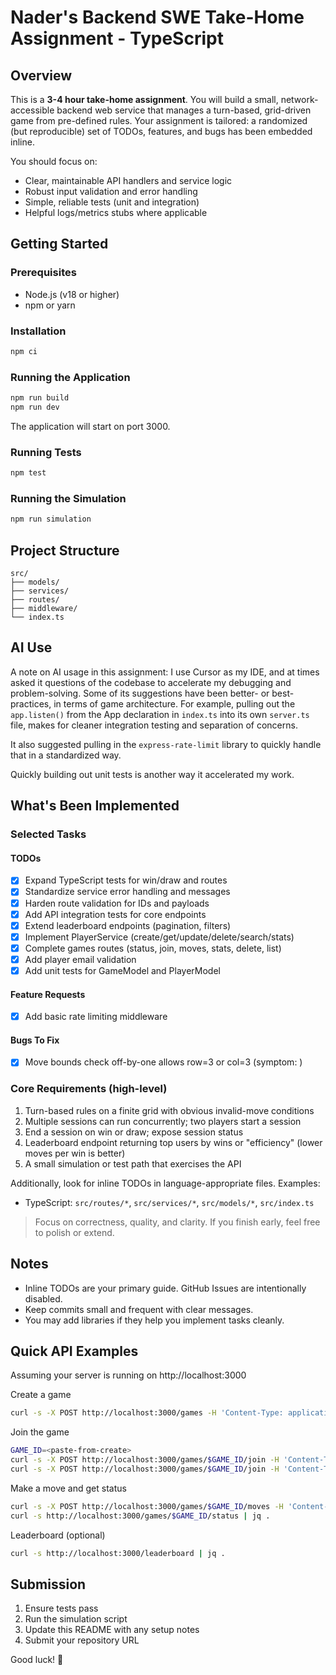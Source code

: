 # Nader's Backend SWE Take-Home Assignment - TypeScript

## Overview

This is a **3-4 hour take-home assignment**. You will build a small, network-accessible backend web service that manages a turn-based, grid-driven game from pre-defined rules. Your assignment is tailored: a randomized (but reproducible) set of TODOs, features, and bugs has been embedded inline.

You should focus on:
- Clear, maintainable API handlers and service logic
- Robust input validation and error handling
- Simple, reliable tests (unit and integration)
- Helpful logs/metrics stubs where applicable

## Getting Started

### Prerequisites

- Node.js (v18 or higher)
- npm or yarn

### Installation

```bash
npm ci
```

### Running the Application

```bash
npm run build
npm run dev
```

The application will start on port 3000.

### Running Tests

```bash
npm test
```

### Running the Simulation

```bash
npm run simulation
```

## Project Structure

```
src/
├── models/
├── services/
├── routes/
├── middleware/
└── index.ts
```

## AI Use

A note on AI usage in this assignment: I use Cursor as my IDE, and at times asked it questions of the codebase to accelerate my debugging and problem-solving.
Some of its suggestions have been better- or best-practices, in terms of game architecture. For example, pulling out the `app.listen()` from the App declaration
in `index.ts` into its own `server.ts` file, makes for cleaner integration testing and separation of concerns.

It also suggested pulling in the `express-rate-limit` library to quickly handle that in a standardized way.

Quickly building out unit tests is another way it accelerated my work.


## What's Been Implemented

### Selected Tasks

#### TODOs
- [x] Expand TypeScript tests for win/draw and routes
- [x] Standardize service error handling and messages
- [x] Harden route validation for IDs and payloads
- [x] Add API integration tests for core endpoints
- [x] Extend leaderboard endpoints (pagination, filters)
- [x] Implement PlayerService (create/get/update/delete/search/stats)
- [x] Complete games routes (status, join, moves, stats, delete, list)
- [x] Add player email validation
- [x] Add unit tests for GameModel and PlayerModel

#### Feature Requests
- [x] Add basic rate limiting middleware

#### Bugs To Fix
- [x] Move bounds check off-by-one allows row&#x3D;3 or col&#x3D;3 (symptom: )

### Core Requirements (high-level)

1. Turn-based rules on a finite grid with obvious invalid-move conditions
2. Multiple sessions can run concurrently; two players start a session
3. End a session on win or draw; expose session status
4. Leaderboard endpoint returning top users by wins or "efficiency" (lower moves per win is better)
5. A small simulation or test path that exercises the API

Additionally, look for inline TODOs in language-appropriate files. Examples:
- TypeScript: `src/routes/*`, `src/services/*`, `src/models/*`, `src/index.ts`

> Focus on correctness, quality, and clarity. If you finish early, feel free to polish or extend.

## Notes

- Inline TODOs are your primary guide. GitHub Issues are intentionally disabled.
- Keep commits small and frequent with clear messages.
- You may add libraries if they help you implement tasks cleanly.

## Quick API Examples

Assuming your server is running on http://localhost:3000

Create a game
```bash
curl -s -X POST http://localhost:3000/games -H 'Content-Type: application/json' -d '{"name":"Sample"}' | jq .
```

Join the game
```bash
GAME_ID=<paste-from-create>
curl -s -X POST http://localhost:3000/games/$GAME_ID/join -H 'Content-Type: application/json' -d '{"playerId":"player-1"}' | jq .
curl -s -X POST http://localhost:3000/games/$GAME_ID/join -H 'Content-Type: application/json' -d '{"playerId":"player-2"}' | jq .
```

Make a move and get status
```bash
curl -s -X POST http://localhost:3000/games/$GAME_ID/moves -H 'Content-Type: application/json' -d '{"playerId":"player-1","row":0,"col":0}' | jq .
curl -s http://localhost:3000/games/$GAME_ID/status | jq .
```

Leaderboard (optional)
```bash
curl -s http://localhost:3000/leaderboard | jq .
```

## Submission

1. Ensure tests pass
2. Run the simulation script
3. Update this README with any setup notes
4. Submit your repository URL

Good luck! 🚀

